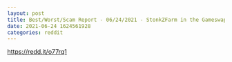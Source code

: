 ```yaml
--- 
layout: post 
title: Best/Worst/Scam Report - 06/24/2021 - StonkZFarm in the Gameswap "Scam-ily" 
date: 2021-06-24 1624561928 
categories: reddit 
--- 
```

https://redd.it/o77rq1